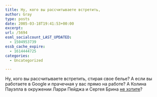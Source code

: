 ```yaml
---
title: Ну, кого вы рассчитываете встретить,
author: Gray
type: posts
date: 2005-03-18T19:41:53+00:00
excerpt:
url: /5694
esml_socialcount_LAST_UPDATED:
  - 1504953739
essb_cache_expire:
  - 1614444725
categories:
  - Uncategorized

---
```








Ну, кого вы рассчитываете встретить, стирая свое белье? А если вы работаете в Google и прачечная у вас прямо на работе? А Колина Пауэлла в окружении Ларри Пейджа и Сергея Брина <a href="http://www.livejournal.com/users/gleemie/94676.html" target="_blank">не хотите</a>?
